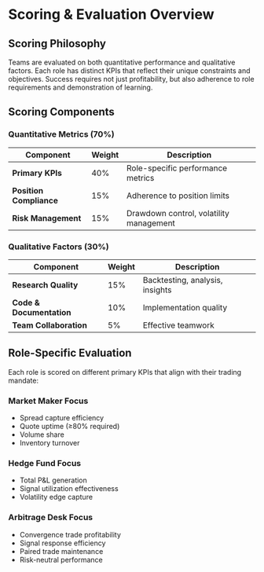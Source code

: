 # Scoring & Evaluation Overview

## Scoring Philosophy

Teams are evaluated on both quantitative performance and qualitative factors. Each role has distinct KPIs that reflect their unique constraints and objectives. Success requires not just profitability, but also adherence to role requirements and demonstration of learning.

## Scoring Components

### Quantitative Metrics (70%)

| Component | Weight | Description |
|-----------|--------|-------------|
| **Primary KPIs** | 40% | Role-specific performance metrics |
| **Position Compliance** | 15% | Adherence to position limits |
| **Risk Management** | 15% | Drawdown control, volatility management |

### Qualitative Factors (30%)

| Component | Weight | Description |
|-----------|--------|-------------|
| **Research Quality** | 15% | Backtesting, analysis, insights |
| **Code & Documentation** | 10% | Implementation quality |
| **Team Collaboration** | 5% | Effective teamwork |

## Role-Specific Evaluation

Each role is scored on different primary KPIs that align with their trading mandate:

### Market Maker Focus

- Spread capture efficiency
- Quote uptime (≥80% required)
- Volume share
- Inventory turnover

### Hedge Fund Focus

- Total P&L generation
- Signal utilization effectiveness
- Volatility edge capture

### Arbitrage Desk Focus

- Convergence trade profitability
- Signal response efficiency
- Paired trade maintenance
- Risk-neutral performance
